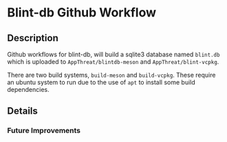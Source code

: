 <!--
SPDX-FileCopyrightText: AppThreat <cloud@appthreat.com>

SPDX-License-Identifier: MIT
-->

# Blint-db Github Workflow 

## Description
Github workflows for blint-db, will build a sqlite3 database named `blint.db` which is uploaded to `AppThreat/blintdb-meson` and `AppThreat/blint-vcpkg`.

There are two build systems, `build-meson` and `build-vcpkg`.
These require an ubuntu system to run due to the use of `apt` to install some build dependencies.

## Details


### Future Improvements